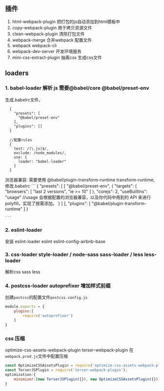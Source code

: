 ## 插件

1. html-webpack-plugin 把打包的js自动添加到html模板中
2. copy-webpack-plugin 用于拷贝资源文件
3. clean-webpack-plugin 清除打包文件
4. webpack-merge 合并webpack 配置文件
5. webpack webpack-cli
6. webpack-dev-server 开发环境服务
7. mini-css-extract-plugin 抽离css 生成css文件


## loaders 

### 1. babel-loader 解析 js 需要@babel/core @babel/preset-env
  生成.babelrc文件，
  ```
    {
      "presets": [
        "@babel/preset-env"
      ],
      "plugins": []
    }
  ```
  ```
    //配置rules
    {
      test: /(\.js)$/,
      exclude: /node_modules/,
      use: {
        loader: "babel-loader"
      }
    }
  ```

  浏览器兼容: 需要使用 @babel/plugin-transform-runtime transform-runtime, 
    修改.babelrc
    ```
      {
        "presets": [
          [
            "@babel/preset-env",
            {
              "targets": {
                "browsers": [
                  "last 2 versions",
                  "ie >= 10"
                ]
              },
              "corejs": 2,
              "useBuiltIns": "usage" //usage 会根据配置的浏览器兼容，以及你代码中用到的 API 来进行 polyfill，实现了按需添加。
            }
          ]
        ],
        "plugins": [
          "@babel/plugin-transform-runtime"
        ]
      }

    ```

### 2. eslint-loader

  安装 eslint-loader eslint eslint-config-airbnb-base

### 3. css-loader style-loader / node-sass sass-loader / less less-loader

  解析css sass less

### 4. postcss-loader autoprefixer 增加样式前缀

  
  创建`postcss`的配置文件`postcss.config.js`
  ```javascript
  module.exports = {
      plugins:[
          require('autoprefixer')
      ]
  }
  ```

### css 压缩
  optimize-css-assets-webpack-plugin terser-webpack-plugin
  在`webpack.prod.js`文件中配置压缩
  ```javascript
  const OptimizeCSSAssetsPlugin = require('optimize-css-assets-webpack-plugin');
  const TerserJSPlugin = require('terser-webpack-plugin');
  optimization:{
      minimizer:[new TerserJSPlugin({}), new OptimizeCSSAssetsPlugin({})]
  }
  ```

